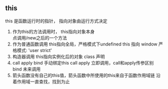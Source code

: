 ## this
this 是函数运行时的指针， 指向对象由运行方式决定
1. 作为this的方法调用时， this指向对象本身     
	点调用/new之后的一个方法
2. 作为普通函数调用   this指向全局，严格模式下undefined
	this 指向 window		严格模式:  'user strict'
3. 构造器调用  this指向实例化后的对象
	class 声明 	
4. call apply bind 手动绑定this
	call apply 立即调用，call和apply传参区别	    bind 未来调用
5. 箭头函数没有自己的this值，箭头函数中所使用的this来自于函数作用域链
	沿着作用域一直查找，找到为止